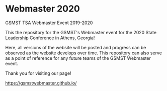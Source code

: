 # Webmaster 2020
GSMST TSA Webmaster Event 2019-2020

This the repository for the GSMST's Webmaster event for the 2020 State Leadership Conference in Athens, Georgia!

Here, all versions of the website will be posted and progress can be observed as the website develops over time.
This repository can also serve as a point of reference for any future teams of the GSMST Webmaster event.

Thank you for visiting our page!

https://gsmstwebmaster.github.io/
